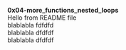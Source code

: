**0x04-more_functions_nested_loops**  
Hello from README file  
blablabla fdfdfd  
blablabla dfdfdf  
blablabla dfdfdf  

